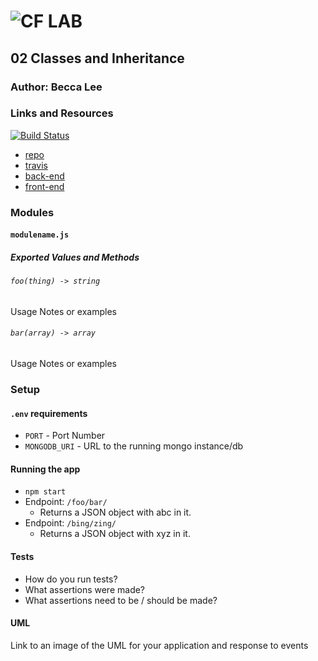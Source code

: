 ![CF](http://i.imgur.com/7v5ASc8.png) LAB
=================================================

## 02 Classes and Inheritance 

### Author: Becca Lee

### Links and Resources
[![Build Status](https://www.travis-ci.com/beccalee123/02-classes-inheritance-fp.svg?branch=master)](https://www.travis-ci.com/beccalee123/02-classes-inheritance-fp)
* [repo](https://github.com/beccalee123/02-classes-inheritance-fp/tree/master)
* [travis](https://www.travis-ci.com/beccalee123/02-classes-inheritance-fp)
* [back-end](http://xyz.com)
* [front-end](http://xyz.com)

### Modules
#### `modulename.js`
##### Exported Values and Methods

###### `foo(thing) -> string`
Usage Notes or examples

###### `bar(array) -> array`
Usage Notes or examples

### Setup
#### `.env` requirements
* `PORT` - Port Number
* `MONGODB_URI` - URL to the running mongo instance/db

#### Running the app
* `npm start`
* Endpoint: `/foo/bar/`
  * Returns a JSON object with abc in it.
* Endpoint: `/bing/zing/`
  * Returns a JSON object with xyz in it.

#### Tests
* How do you run tests?
* What assertions were made?
* What assertions need to be / should be made?

#### UML
Link to an image of the UML for your application and response to events